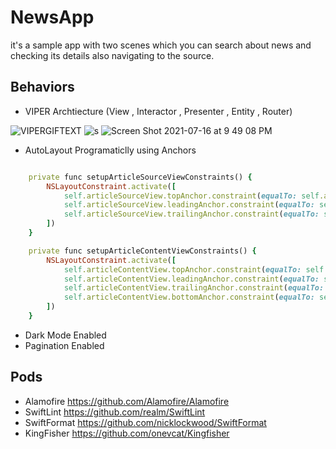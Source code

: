 # NewsApp  
it's a sample app with two scenes which you can search about news and checking its details also navigating to the source.

## Behaviors
 - VIPER Archtiecture (View , Interactor , Presenter , Entity , Router)
 
 
 ![VIPERGIFTEXT](https://user-images.githubusercontent.com/42733811/69058784-fe4c5980-0a1c-11ea-9e85-6d86fb038276.gif) ![s](https://user-images.githubusercontent.com/42733811/69059518-5f286180-0a1e-11ea-8e53-1e93d618c110.gif)
 ![Screen Shot 2021-07-16 at 9 49 08 PM](https://user-images.githubusercontent.com/42733811/126001685-90dc393b-128e-448a-9091-dc5eaf065672.png)

 - AutoLayout Programaticlly using Anchors

```ruby

    private func setupArticleSourceViewConstraints() {
        NSLayoutConstraint.activate([
            self.articleSourceView.topAnchor.constraint(equalTo: self.articleDescriptionLabel.bottomAnchor, constant: 10),
            self.articleSourceView.leadingAnchor.constraint(equalTo: self.headerContainerView.leadingAnchor, constant: 12),
            self.articleSourceView.trailingAnchor.constraint(equalTo: self.headerContainerView.trailingAnchor, constant: -12)
        ])
    }

    private func setupArticleContentViewConstraints() {
        NSLayoutConstraint.activate([
            self.articleContentView.topAnchor.constraint(equalTo: self.articleSourceView.bottomAnchor, constant: 10),
            self.articleContentView.leadingAnchor.constraint(equalTo: self.headerContainerView.leadingAnchor, constant: 12),
            self.articleContentView.trailingAnchor.constraint(equalTo: self.headerContainerView.trailingAnchor, constant: -12),
            self.articleContentView.bottomAnchor.constraint(equalTo: self.scrollView.bottomAnchor, constant: -30)
        ])
    }
```

 - Dark Mode Enabled
 - Pagination Enabled
 
 ## Pods
 - Alamofire https://github.com/Alamofire/Alamofire
 - SwiftLint  https://github.com/realm/SwiftLint
 - SwiftFormat https://github.com/nicklockwood/SwiftFormat
 - KingFisher https://github.com/onevcat/Kingfisher
